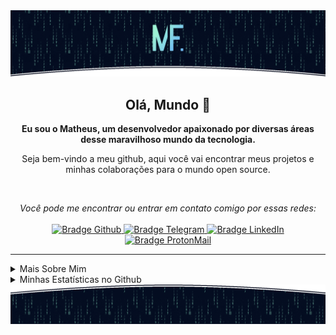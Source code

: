 <img src="./.github/assets/images/topo_readme.gif" alt="Arte animada de matrix com logo MF (Matheus Felipe) para o topo do readme.md" />

<h2 align="center">
    Olá, Mundo 👋
</h2>

<p align="center">
    <b>Eu sou o Matheus, um desenvolvedor apaixonado por diversas áreas desse maravilhoso mundo da tecnologia.</b>
</p>

<p align="center">
    Seja bem-vindo a meu github, aqui você vai encontrar meus projetos e minhas colaborações para o mundo open source.
</p>

<br />

<p align="center">
    <i>Você pode me encontrar ou entrar em contato comigo por essas redes:</i>
    <br/><br/>
    <a href="https://github.com/matheusfelipeog" target="_blank">
        <img src="https://img.shields.io/badge/-Github-000?logo=github&style=for-the-badge&logoColor=white" alt="Bradge Github" />
    </a>
    <a href="https://t.me/matheusfelipeog" target="_blank">
        <img src="https://img.shields.io/badge/-Telegram-2CA5E0?logo=telegram&style=for-the-badge&logoColor=white" alt="Bradge Telegram" />
    </a>
    <a href="https://www.linkedin.com/in/matheusfelipeog" target="_blank">
        <img src="https://img.shields.io/badge/-LinkedIn-0077B5?logo=linkedin&style=for-the-badge&logoColor=white" alt="Bradge LinkedIn" />
    </a>
    <a href="mailto:matheusfelipeog@protonmail.com" target="_blank">
        <img src="https://img.shields.io/badge/-ProtonMail-8B89CC?logo=protonmail&style=for-the-badge&logoColor=white" alt="Bradge ProtonMail" />
    </a>
</p>

---

<details>
    <summary>Mais Sobre Mim</summary>
    <p>
        Sou um estudante autodidata, introvertido e bem observador. <br />
        Atualmente venho contribuindo com o mundo open source para colocar em prática os conhecimentos adquiridos em meus estudos. Também ajudo a galera que está iniciando na programação nas comunidades.
    </p>
    <ul>
        <li>🎓 Tecníco em Desenvolvimento de Sistema pela ETEC</li>
        <li>🎯 Contribuir e criar projetos open source</li>
        <li>📚 Estudando Python | Algoritmos | Dev Web | Inglês</li>
        <li>💬 Pode me fazer perguntas, gosto de ajudar!</li>
        <li>🌑 Observando o espaço</li>
        <li>⚽ Jogo futsal quando possível</li>
        <li>🎮 Me encontre no mundo dos games: <b>TheuzzLivee</b></li>
    </ul>
</details>

<details>
    <summary>Minhas Estatísticas no Github</summary>
    <p align="center">
        <br />
        <img src="https://github-readme-stats.vercel.app/api?username=matheusfelipeog&theme=dark&show_icons=true&include_all_commits=true&locale=pt-br" alt="Estátisticas Gerais" />
    </p>
    <p align="center">
        <img src="https://github-readme-stats.vercel.app/api/top-langs?username=matheusfelipeog&layout=compact&theme=dark&locale=pt-br" alt="Techs utilizadas nos projetos" />
    </p>
</details>

<img src="./.github/assets/images/rodape_readme.gif" alt="Arte animada de matrix para o rodapé do readme.md" />
